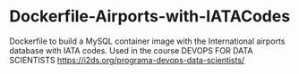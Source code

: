 # Dockerfile-Airports-with-IATACodes
Dockerfile to build a MySQL container image with the International airports database with IATA codes. Used in the course DEVOPS FOR DATA SCIENTISTS https://i2ds.org/programa-devops-data-scientists/
